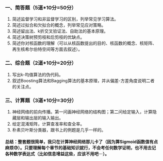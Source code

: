 ### 一、简答题（5道*10分=50分）
1. 简述监督学习和非监督学习的区别，列举常见学习算法。
2. 简述过拟合和欠拟合的概念，列举常见应对策略。
3. 简述留出法、k折交叉验证法、自助法的基本原理。
4. 简述决策树预剪枝和后剪枝的优缺点。
5. 简述你对核函数的理解（可以从核函数提出的目的、核函数的概念、核矩阵、再生核希尔伯特空间等方面去叙述）。

### 二、综合题（2道*10分=20分）
1. 写出k-均值算法的伪代码。
2. 叙述Boosting算法和Bagging算法的基本原理，并从偏差-方差角度说明二者的关注点。

### 三、计算题（3道*10分=30分）
1. 神经网络的前向传播。第一问画神经网络的结构图；第二问给定输入，计算隐藏层和输出层的输入输出。
2. 给定混淆矩阵，计算查准率和查全率。
3. 朴素贝叶斯分类器，跟书上的例题是几乎一样的。

#### 总结：整套题很简单，我只在计算神经网络那儿卡了（因为算Sigmoid函数值有点麻烦😓）。只要理解每个章节的基础知识就行，不会考任何数学证明，也不用去记各种数学表达式（比如信息增益这些，应该不用吧···）。
